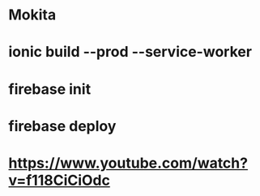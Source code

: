 # Mokita
# ionic build --prod --service-worker
# firebase init
# firebase deploy
# https://www.youtube.com/watch?v=f118CiCiOdc